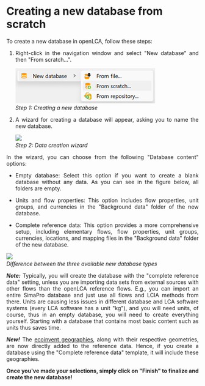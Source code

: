 # Creating a new database from scratch

<div style='text-align: justify;'>

To create a new database in openLCA, follow these steps:

1. Right-click in the navigation window and select "New database" and then "From scratch...".

    ![](../media/new_database_step1.png)  
    _Step 1: Creating a new database_

2. A wizard for creating a database will appear, asking you to name the new database.

    ![](../media/new_database_step2.png)  
    _Step 2: Data creation wizard_

In the wizard, you can choose from the following "Database content" options:

- Empty database: Select this option if you want to create a blank database without any data. As you can see in the figure below, all folders are empty.

- Units and flow properties: This option includes flow properties, unit groups, and currencies in the "Background data" folder of the new database.

- Complete reference data: This option provides a more comprehensive setup, including elementary flows, flow properties, unit groups, currencies, locations, and mapping files in the "Background data" folder of the new database.

![](../media/difference_between_database_types.png)  
_Difference between the three available new database types_


**_Note:_** Typically, you will create the database with the "complete reference data" setting, unless you are importing data sets from external sources with other flows than the openLCA reference flows. E.g., you can import an entire SimaPro database and just use all flows and LCIA methods from there. Units are causing less issues in different database and LCA software systems (every LCA software has a unit "kg"), and you will need units, of course, thus in an empty database, you will need to create everything yourself. Starting with a database that contains most basic content such as units thus saves time. 

**_New!_** The [ecoinvent geographies](<https://geography.ecoinvent.org/>), along with their respective geometries, are now directly added to the reference data. Hence, if you create a database using the "Complete reference data" template, it will include these geographies.

**Once you've made your selections, simply click on "Finish" to finalize and create the new database!** 



</div>

